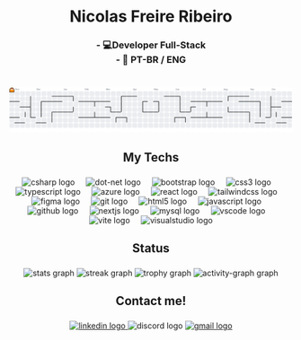 <h1 align="center">Nicolas Freire Ribeiro</h1>

###

<h3 align="center">- 💻Developer Full-Stack<br> - 📖 PT-BR / ENG</h3>

###

<br clear="both">

<picture>
  <source media="(prefers-color-scheme: dark)" srcset="https://raw.githubusercontent.com/nicolasfr-dev/nicolasfr-dev/output/pacman-contribution-graph-dark.svg">
  <source media="(prefers-color-scheme: light)" srcset="https://raw.githubusercontent.com/nicolasfr-dev/nicolasfr-dev/output/pacman-contribution-graph.svg">
  <img alt="Pac-Man contribution graph" src="https://raw.githubusercontent.com/nicolasfr-dev/nicolasfr-dev/output/pacman-contribution-graph.svg">
</picture>

###

<h2 align="center">My Techs</h2>

###

<div align="center">
  <img src="https://skillicons.dev/icons?i=cs" height="75" alt="csharp logo"  />
  <img width="12" />
  <img src="https://skillicons.dev/icons?i=dotnet" height="75" alt="dot-net logo"  />
  <img width="12" />
  <img src="https://skillicons.dev/icons?i=bootstrap" height="75" alt="bootstrap logo"  />
  <img width="12" />
  <img src="https://skillicons.dev/icons?i=css" height="75" alt="css3 logo"  />
  <img width="12" />
  <img src="https://skillicons.dev/icons?i=ts" height="75" alt="typescript logo"  />
  <img width="12" />
  <img src="https://skillicons.dev/icons?i=azure" height="75" alt="azure logo"  />
  <img width="12" />
  <img src="https://skillicons.dev/icons?i=react" height="75" alt="react logo"  />
  <img width="12" />
  <img src="https://skillicons.dev/icons?i=tailwind" height="75" alt="tailwindcss logo"  />
  <img width="12" />
  <img src="https://skillicons.dev/icons?i=figma" height="75" alt="figma logo"  />
  <img width="12" />
  <img src="https://skillicons.dev/icons?i=git" height="75" alt="git logo"  />
  <img width="12" />
  <img src="https://skillicons.dev/icons?i=html" height="75" alt="html5 logo"  />
  <img width="12" />
  <img src="https://skillicons.dev/icons?i=js" height="75" alt="javascript logo"  />
  <img width="12" />
  <img src="https://skillicons.dev/icons?i=github" height="75" alt="github logo"  />
  <img width="12" />
  <img src="https://skillicons.dev/icons?i=nextjs" height="75" alt="nextjs logo"  />
  <img width="12" />
  <img src="https://skillicons.dev/icons?i=mysql" height="75" alt="mysql logo"  />
  <img width="12" />
  <img src="https://skillicons.dev/icons?i=vscode" height="75" alt="vscode logo"  />
  <img width="12" />
  <img src="https://skillicons.dev/icons?i=vite" height="75" alt="vite logo"  />
  <img width="12" />
  <img src="https://skillicons.dev/icons?i=visualstudio" height="75" alt="visualstudio logo"  />
</div>

###

<h2 align="center">Status</h2>

###

<div align="center">
  <img src="https://github-readme-stats.vercel.app/api?username=nicolasfr-dev&hide_title=false&hide_rank=false&show_icons=true&include_all_commits=true&count_private=true&disable_animations=false&theme=tokyonight&locale=en&hide_border=true&order=1" height="150" alt="stats graph"  />
  <img src="https://streak-stats.demolab.com?user=nicolasfr-dev&locale=en&mode=daily&theme=tokyonight&hide_border=true&border_radius=5&date_format=j%20M%5B%20Y%5D&order=3" height="150" alt="streak graph"  />
  <img src="https://github-profile-trophy.vercel.app?username=nicolasfr-dev&theme=tokyonight&column=-1&row=1&margin-w=8&margin-h=8&no-bg=false&no-frame=true&order=4" height="150" alt="trophy graph"  />
  <img src="https://github-readme-activity-graph.vercel.app/graph?username=nicolasfr-dev&radius=16&theme=tokyo-night&area=true&order=5&hide_border=true" height="300" alt="activity-graph graph"  />
</div>

###

<h2 align="center">Contact me!</h2>

###

<div align="center">
  <a href="www.linkedin.com/in/nicolas-freire-dev" target="_blank">
    <img src="https://img.shields.io/static/v1?message=LinkedIn&logo=linkedin&label=&color=0077B5&logoColor=white&labelColor=&style=for-the-badge" height="60" alt="linkedin logo"  />
  </a>
  <img src="https://img.shields.io/static/v1?message=Discord&logo=discord&label=&color=7289DA&logoColor=white&labelColor=&style=for-the-badge" height="60" alt="discord logo"  />
  <a href="nicolasfr.dev@gmail.com" target="_blank">
    <img src="https://img.shields.io/static/v1?message=Gmail&logo=gmail&label=&color=D14836&logoColor=white&labelColor=&style=for-the-badge" height="60" alt="gmail logo"  />
  </a>
</div>

###
